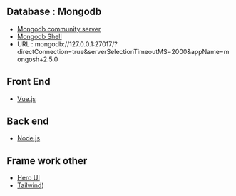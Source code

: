 ## Database : Mongodb
- [Mongodb community server](https://www.mongodb.com/try/download/community)
- [Mongodb Shell](https://www.mongodb.com/try/download/shell)
- URL : mongodb://127.0.0.1:27017/?directConnection=true&serverSelectionTimeoutMS=2000&appName=mongosh+2.5.0
## Front End
- [Vue.js](https://vuejs.org)
## Back end
- [Node.js](https://nodejs.org/en)
## Frame work other
- [Hero UI](https://www.heroui.com)
- [Tailwind](https://tailwindcss.com))
